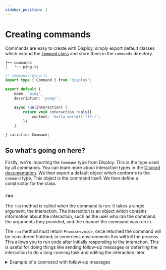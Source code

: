 ```yaml
---
sidebar_position: 1
---
```


# Creating commands

Commands are easy to create with Disploy, simply export default classes which extend the [`Command` class](/docs/Documentation/disploy/classes/Command) and store them in the `commands` directory.

```
├── commands
│   └── ping.ts
```

```ts
// commands/ping.ts
import type { Command } from 'disploy';

export default {
	name: 'ping',
	description: 'pong!',

	async run(interaction) {
		return void interaction.reply({
			content: 'hello world!!!!!!!!',
		})
	}

} satisfies Command;
```

## So what's going on here?

Firstly, we're importing the `Command` type from Disploy. This is the type used by all commands. You can learn more about interaction types in the [Discord documentation](https://discord.com/developers/docs/interactions/application-commands#application-command-object-application-command-types). We then export a default object which conforms to the `Command` type. This object is the command itself. We then define a constructor for the class.

### `run`

The `run` method is called when the command is run. It takes a single argument, the interaction. The interaction is an object which contains information about the interaction, such as the user who ran the command, the arguments they provided, and the channel the command was run in.

The `run` method must return `Promise<void>`, once returned the command will be considered finished; in serverless environments this will kill the process. This allows you to run code after initially responding to the interaction. This is useful for doing things like sending follow-up messages or deferring the interaction to do a long-running task and editing the interaction later.

<details>
  <summary> Example of a command with follow-up messages </summary>

```ts
import type { Command } from 'disploy';

export default {
	name: 'hey',
	description: 'heyy!',

	async run(interaction) {
		interaction.deferReply();

		await new Promise((resolve) => setTimeout(resolve, 2000));

		return void interaction.editReply({
			content: `Just wanted to say hey!`,
		});
	}
} satisfies Command;

```

</details>
